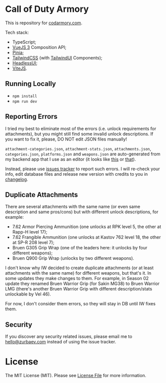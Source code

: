 # Call of Duty Armory

This is repository for [codarmory.com](https://codarmory.com).

Tech stack:

- TypeScript;
- [VueJS 3](https://vuejs.org) Composition API;
- [Pinia](https://pinia.vuejs.org);
- [TailwindCSS](https://tailwindcss.com) (with [TailwindUI](https://tailwindui.com) Components);
- [HeadlessUI](https://headlessui.com);
- [ViteJS](https://vitejs.dev).

## Running Locally

- `npm install`
- `npm run dev`

## Reporting Errors

I tried my best to eliminate most of the errors (i.e. unlock requirements for attachments), but you might still
find some invalid unlock descriptions. If you want to fix it, please, DO NOT edit JSON files manually!

`attachment-categories.json`, `attachment-stats.json`, `attachments.json`, `categories.json`, `platforms.json`
and `weapons.json` are auto-generated from my backend app that I use as an editor
(it looks like [this](https://i.imgur.com/m3MmQSX.png) or [that](https://i.imgur.com/t6BxaXM.png)).

Instead, please use [issues tracker](https://github.com/tzurbaev/codarmory.com/issues) to report such errors.
I will re-check your info, edit database files and release new version with credits to you in
[changelog](https://codarmory.com/changelog).

## Duplicate Attachments

There are several attachments with the same name (or even same description and same pros/cons) but with different unlock
descriptions, for example:

- 7.62 Armor Piercing Ammunition (one unlocks at RPK level 5, the other at Rapp-H level 17);
- 7.62 Frangible Ammunition (one unlocks at Kastov 762 level 18, the other at SP-R 208 level 7);
- Bruen G305 Grip Wrap (one of the leaders here: it unlocks by four different weapons);
- Bruen Q900 Grip Wrap (unlocks by two different weapons).

I don't know why IW decided to create duplicate attachments (or at least attachments with the same name)
for different weapons, but that's it. In some updates they make changes to them. For example, in Season 02 update
they renamed Bruen Warrior Grip (for Sakin MG38) to Bruen Warrior LMG (there's another Bruen Warrior Grip with different
description/stats unlockable by Vel 46).

For now, I don't consider them errors, so they will stay in DB until IW fixes them.

## Security

If you discover any security related issues, please email me to [hello@zurbaev.com](mailto:hello@zurbaev.com) instead of using the issue tracker.

# License

The MIT License (MIT). Please see [License File](LICENSE.md) for more information.
